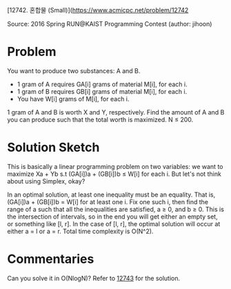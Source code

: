 [12742. 혼합물 (Small)](https://www.acmicpc.net/problem/12742

Source: 2016 Spring RUN@KAIST Programming Contest
(author: jihoon)


# Problem

You want to produce two substances: A and B.

* 1 gram of A requires GA[i] grams of material M[i], for each i.
* 1 gram of B requires GB[i] grams of material M[i], for each i.
* You have W[i] grams of M[i], for each i.

1 gram of A and B is worth X and Y, respectively. Find the amount of A and B you can produce such that the total worth is maximized. N ≤ 200.

# Solution Sketch

This is basically a linear programming problem on two variables: we want to maximize Xa + Yb s.t (GA[i])a + (GB[i])b ≤ W[i] for each i. But let's not think about using Simplex, okay?

In an optimal solution, at least one inequality must be an equality. That is, (GA[i])a + (GB[i])b = W[i] for at least one i. Fix one such i, then find the range of a such that all the inequalities are satisfied, a ≥ 0, and b ≥ 0. This is the intersection of intervals, so in the end you will get either an empty set, or something like [l, r]. In the case of [l, r], the optimal solution will occur at either a = l or a = r. Total time complexity is O(N^2).

# Commentaries

Can you solve it in O(NlogN)? Refer to [12743](/12xxx/127xx/12743.md) for the solution.
